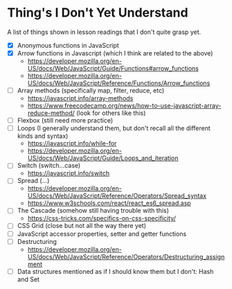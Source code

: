 # Thing's I Don't Yet Understand

A list of things shown in lesson readings that I don't quite grasp yet.

- [x] Anonymous functions in JavaScript
- [x] Arrow functions in Javascript (which I think are related to the above)
    - https://developer.mozilla.org/en-US/docs/Web/JavaScript/Guide/Functions#arrow_functions
    - https://developer.mozilla.org/en-US/docs/Web/JavaScript/Reference/Functions/Arrow_functions
- [ ] Array methods (specifically map, filter, reduce, etc)
    - https://javascript.info/array-methods
    - https://www.freecodecamp.org/news/how-to-use-javascript-array-reduce-method/ (look for others like this)
- [ ] Flexbox (still need more practice)
- [ ] Loops (I generally understand them, but don't recall all the different kinds and syntax)
    - https://javascript.info/while-for
    - https://developer.mozilla.org/en-US/docs/Web/JavaScript/Guide/Loops_and_iteration
- [ ] Switch (switch...case)
    - https://javascript.info/switch
- [ ] Spread (...)
    - https://developer.mozilla.org/en-US/docs/Web/JavaScript/Reference/Operators/Spread_syntax
    - https://www.w3schools.com/react/react_es6_spread.asp
- [ ] The Cascade (somehow still having trouble with this)
    - https://css-tricks.com/specifics-on-css-specificity/
- [ ] CSS Grid (close but not all the way there yet)
- [ ] JavaScript accessor properties, setter and getter functions
- [ ] Destructuring
    - https://developer.mozilla.org/en-US/docs/Web/JavaScript/Reference/Operators/Destructuring_assignment
- [ ] Data structures mentioned as if I should know them but I don't: Hash and Set